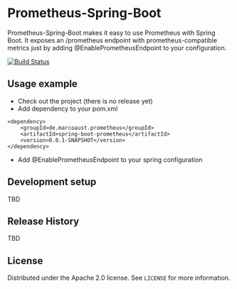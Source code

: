 # Prometheus-Spring-Boot
Prometheus-Spring-Boot makes it easy to use Prometheus with Spring Boot. It exposes an /prometheus endpoint with prometheus-compatible metrics just by adding @EnablePrometheusEndpoint to your configuration.

[![Build Status](https://travis-ci.org/maust/prometheus-spring-boot.svg?branch=master)](https://travis-ci.org/maust/prometheus-spring-boot)

## Usage example

* Check out the project (there is no release yet)
* Add dependency to your pom.xml
```
<dependency>
    <groupId>de.marcoaust.prometheus</groupId>
    <artifactId>spring-boot-prometheus</artifactId>
    <version>0.0.1-SNAPSHOT</version>
</dependency>
```

* Add @EnablePrometheusEndpoint to your spring configuration

## Development setup

TBD

## Release History

TBD

## License

Distributed under the Apache 2.0 license. See ``LICENSE`` for more information.
